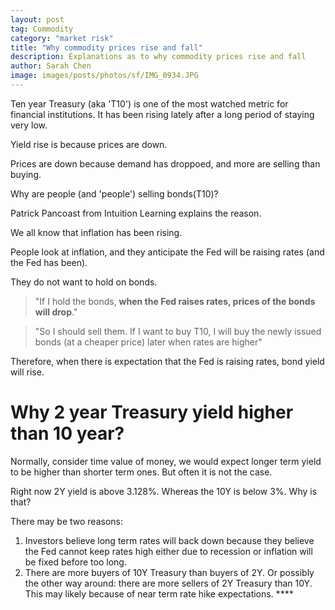 ```yaml
---
layout: post
tag: Commodity
category: "market risk"
title: "Why commodity prices rise and fall"
description: Explanations as to why commodity prices rise and fall
author: Sarah Chen
image: images/posts/photos/sf/IMG_0934.JPG
---
```



Ten year Treasury (aka 'T10') is one of the most watched metric for financial institutions.  It has been rising lately after a long period of staying very low. 

Yield rise is because prices are down.  

Prices are down because demand has droppoed, and more are selling than buying. 

Why are people (and 'people') selling bonds(T10)?  

Patrick Pancoast from Intuition Learning explains the reason.

We all know that inflation has been rising.  

People look at inflation, and they anticipate the Fed will be raising rates (and the Fed has been). 

They do not want to hold on bonds. 

> "If I hold the bonds, **when the Fed raises rates, prices of the bonds will drop**."  

> "So I should sell them.  If I want to buy T10, I will buy the newly issued bonds (at a cheaper price) later when rates are higher" 

Therefore, when there is expectation that the Fed is raising rates, bond yield will rise. 

# Why 2 year Treasury yield higher than 10 year?

Normally, consider time value of money, we would expect longer term yield to be higher than shorter term ones.  But often it is not the case.  

Right now 2Y yield is above 3.128%. Whereas the 10Y is below 3%.  Why is that?

There may be two reasons:
1. Investors believe long term rates will back down because they believe the Fed cannot keep rates high either due to recession or inflation will be fixed before too long.
2. There are more buyers of 10Y Treasury than buyers of 2Y.  Or possibly the other way around: there are more sellers of 2Y Treasury than 10Y.  This may likely because of near term rate hike expectations. ****
